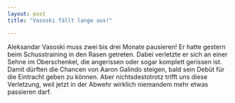 ```yaml
---
layout: post
title: "Vasoski fällt lange aus!"

---
```


Aleksandar Vasoski muss zwei bis drei Monate pausieren! Er hatte gestern beim Schusstraining in den Rasen getreten. Dabei verletzte er sich an einer Sehne im Oberschenkel, die angerissen oder sogar komplett gerissen ist. Damit dürften die Chancen von Aaron Galindo steigen, bald sein Debüt für die Eintracht geben zu können. Aber nichtsdestotrotz trifft uns diese Verletzung, weil jetzt in der Abwehr wirklich niemandem mehr etwas passieren darf. 


